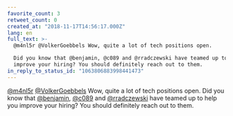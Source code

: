 ```yaml
---
favorite_count: 3
retweet_count: 0
created_at: "2018-11-17T14:56:17.000Z"
lang: en
full_text: >-
  @m4nl5r @VolkerGoebbels Wow, quite a lot of tech positions open. 

  Did you know that @benjamin, @c089 and @rradczewski have teamed up to help you
  improve your hiring? You should definitely reach out to them.
in_reply_to_status_id: "1063806883998441473"
---
```


[@m4nl5r](https://twitter.com/m4nl5r)
[@VolkerGoebbels](https://twitter.com/VolkerGoebbels) Wow, quite a lot of tech
positions open. Did you know that [@benjamin](https://twitter.com/benjamin),
[@c089](https://twitter.com/c089) and
[@rradczewski](https://twitter.com/rradczewski) have teamed up to help you
improve your hiring? You should definitely reach out to them.
